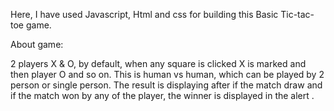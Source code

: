 Here, I have used Javascript, Html and css for building this Basic Tic-tac-toe game.

About game:

2 players X & O, by default, when any square is clicked X is marked and then player O and so on. This is human vs human, which can be played by 2 person or single person. The result is displaying after if the match draw and if the match won by any of the player, the winner is displayed in the alert .
